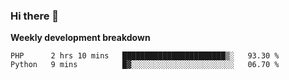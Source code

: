 ### Hi there 👋


**Weekly development breakdown**

<!--START_SECTION:waka-->
```text
PHP      2 hrs 10 mins   ███████████████████████▒░   93.30 % 
Python   9 mins          █▓░░░░░░░░░░░░░░░░░░░░░░░   06.70 % 
```
<!--END_SECTION:waka-->
